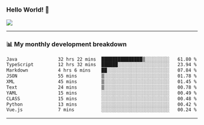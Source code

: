 ### Hello World! 👋

<a>
  <img align="center" src="https://github-readme-stats.vercel.app/api?username=megatunger&count_private=true&include_all_commits=true&bg_color=30,56CCF2,2F80ED&title_color=fff&text_color=fff" />
</a>

------
### 📊 My monthly development breakdown

<!--START_SECTION:waka-->

```txt
Java               32 hrs 22 mins  ███████████████▒░░░░░░░░░   61.80 %
TypeScript         12 hrs 32 mins  ██████░░░░░░░░░░░░░░░░░░░   23.94 %
Markdown           4 hrs 6 mins    ██░░░░░░░░░░░░░░░░░░░░░░░   07.84 %
JSON               55 mins         ▒░░░░░░░░░░░░░░░░░░░░░░░░   01.78 %
XML                45 mins         ▒░░░░░░░░░░░░░░░░░░░░░░░░   01.45 %
Text               24 mins         ▒░░░░░░░░░░░░░░░░░░░░░░░░   00.78 %
YAML               15 mins         ░░░░░░░░░░░░░░░░░░░░░░░░░   00.49 %
CLASS              15 mins         ░░░░░░░░░░░░░░░░░░░░░░░░░   00.48 %
Python             13 mins         ░░░░░░░░░░░░░░░░░░░░░░░░░   00.42 %
Vue.js             7 mins          ░░░░░░░░░░░░░░░░░░░░░░░░░   00.24 %
```

<!--END_SECTION:waka-->

------
